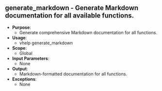 ## generate_markdown - Generate Markdown documentation for all available functions.
- **Purpose**:
  - Generate comprehensive Markdown documentation for all functions.
- **Usage**: 
  - vhelp generate_markdown
- **Scope**:
  - Global
- **Input Parameters**: 
  - None
- **Output**: 
  - Markdown-formatted documentation for all functions.
- **Exceptions**: 
  - None

